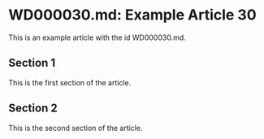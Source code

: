 # WD000030.md: Example Article 30

This is an example article with the id WD000030.md.
## Section 1

This is the first section of the article.
## Section 2

This is the second section of the article.
